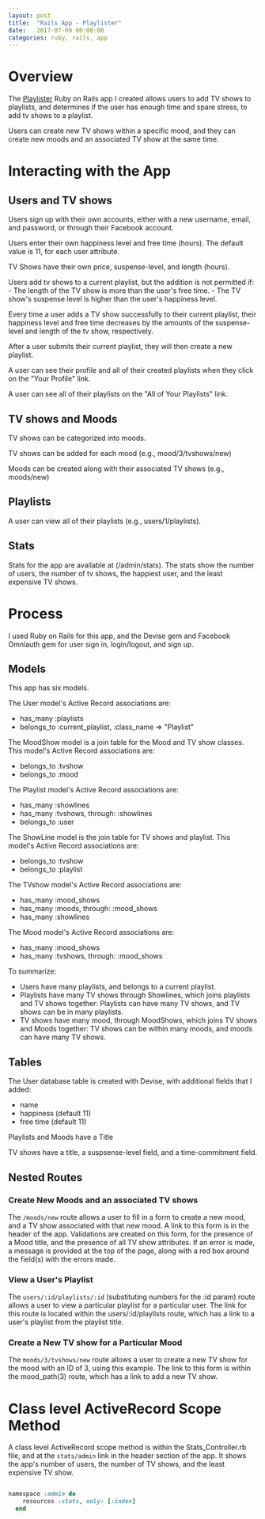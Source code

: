 ```yaml
---
layout: post
title:  "Rails App - Playlister"
date:   2017-07-09 00:00:00
categories: ruby, rails, app
---
```


# Overview
The [Playlister](https://github.com/nadinesk/playlister) Ruby on Rails app I created allows users to add TV shows to playlists, and determines if the user has enough time and spare stress, to add tv shows to a playlist. 

Users can create new TV shows within a specific mood, and they can create new moods and an associated TV show at the same time. 

# Interacting with the App

## Users and TV shows
Users sign up with their own accounts, either with a new username, email, and password, or through their Facebook account. 

Users enter their own happiness level and free time (hours). The default value is 11, for each user attribute. 

TV Shows have their own price, suspense-level, and length (hours). 

Users add tv shows to a current playlist, but the addition is not permitted if:
     - The length of the TV show is more than the user's free time. 
     - The TV show's suspense level is higher than the user's happiness level. 

Every time a user adds a TV show successfully to their current playlist, their happiness level and free time decreases by the amounts of the suspense-level and length of the tv show, respectively. 

After a user submits their current playlist, they will then create a new playlist. 

A user can see their profile and all of their created playlists when they click on the "Your Profile" link. 

A user can see all of their playlists on the "All of Your Playlists" link. 

## TV shows and Moods

TV shows can be categorized into moods. 

TV shows can be added for each mood (e.g., mood/3/tvshows/new)

Moods can be created along with their associated TV shows (e.g., moods/new)

## Playlists

A user can view all of their playlists (e.g., users/1/playlists). 

## Stats 

Stats for the app are available at (/admin/stats).
The stats show the number of users, the number of tv shows, the happiest user, and the least expensive TV shows. 

# Process

I used Ruby on Rails for this app, and the Devise gem and Facebook Omniauth gem for user sign in, login/logout, and sign up. 

## Models

This app has six models.

The User model's Active Record associations are: 
*  has_many :playlists
*  belongs_to :current_playlist, :class_name => "Playlist"

The MoodShow model is a join table for the Mood and TV show classes. This model's Active Record associations are: 
* belongs_to :tvshow
* belongs_to :mood

The Playlist model's Active Record associations are:
* has_many :showlines
* has_many :tvshows, through: :showlines
* belongs_to :user

The ShowLine model is the join table for TV shows and playlist. This model's Active Record associations are: 
* belongs_to :tvshow
* belongs_to :playlist

The TVshow model's Active Record associations are: 
* has_many :mood_shows
* has_many :moods, through: :mood_shows
* has_many :showlines

The Mood model's Active Record associations are: 
* has_many :mood_shows
* has_many :tvshows, through: :mood_shows

To summarize: 
* Users have many playlists, and belongs to a current playlist. 
* Playlists have many TV shows through Showlines, which joins playlists and TV shows together: Playlists can have many TV shows, and TV shows can be in many playlists. 
* TV shows have many mood, through MoodShows, which joins TV shows and Moods together: TV shows can be within many moods, and moods can have many TV shows. 

## Tables

The User database table is created with Devise, with additional fields that I added: 
- name
- happiness (default 11)
- free time (default 11) 

Playlists and Moods have a Title

TV shows have a title, a suspsense-level field, and a time-commitment field. 

## Nested Routes

### Create New Moods and an associated TV shows

The `/moods/new` route allows a user to fill in a form to create a new mood, and a TV show associated with that new mood. A link to this form is in the header of the app. Validations are created on this form, for the presence of a Mood title, and the presence of all TV show attributes. If an error is made, a message is provided at the top of the page, along with a red box around the field(s) with the errors made. 

### View a User's Playlist

The `users/:id/playlists/:id` (substituting numbers for the :id param) route allows a user to view a particular playlist for a particular user. The link for this route is located within the users/:id/playlists route, which has a link to a user's playlist from the playlist title. 

### Create a New TV show for a Particular Mood
The `moods/3/tvshows/new` route allows a user to create a new TV show for the mood with an ID of 3, using this example. The link to this form is within the mood_path(3) route, which has a link to add a new TV show. 


# Class level ActiveRecord Scope Method
A class level ActiveRecord scope method is within the Stats_Controller.rb file, and at the `stats/admin` link in the header section of the app. It shows the app's number of users, the number of TV shows, and the least expensive TV show. 

``` Ruby

namespace :admin do
    resources :stats, only: [:index]
  end
  
```
 








